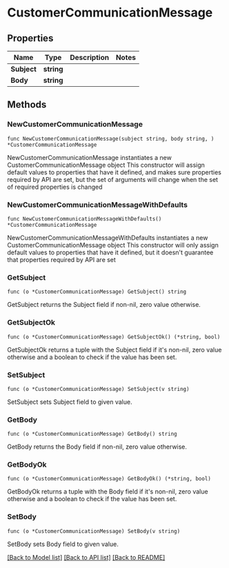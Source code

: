 # CustomerCommunicationMessage

## Properties

Name | Type | Description | Notes
------------ | ------------- | ------------- | -------------
**Subject** | **string** |  | 
**Body** | **string** |  | 

## Methods

### NewCustomerCommunicationMessage

`func NewCustomerCommunicationMessage(subject string, body string, ) *CustomerCommunicationMessage`

NewCustomerCommunicationMessage instantiates a new CustomerCommunicationMessage object
This constructor will assign default values to properties that have it defined,
and makes sure properties required by API are set, but the set of arguments
will change when the set of required properties is changed

### NewCustomerCommunicationMessageWithDefaults

`func NewCustomerCommunicationMessageWithDefaults() *CustomerCommunicationMessage`

NewCustomerCommunicationMessageWithDefaults instantiates a new CustomerCommunicationMessage object
This constructor will only assign default values to properties that have it defined,
but it doesn't guarantee that properties required by API are set

### GetSubject

`func (o *CustomerCommunicationMessage) GetSubject() string`

GetSubject returns the Subject field if non-nil, zero value otherwise.

### GetSubjectOk

`func (o *CustomerCommunicationMessage) GetSubjectOk() (*string, bool)`

GetSubjectOk returns a tuple with the Subject field if it's non-nil, zero value otherwise
and a boolean to check if the value has been set.

### SetSubject

`func (o *CustomerCommunicationMessage) SetSubject(v string)`

SetSubject sets Subject field to given value.


### GetBody

`func (o *CustomerCommunicationMessage) GetBody() string`

GetBody returns the Body field if non-nil, zero value otherwise.

### GetBodyOk

`func (o *CustomerCommunicationMessage) GetBodyOk() (*string, bool)`

GetBodyOk returns a tuple with the Body field if it's non-nil, zero value otherwise
and a boolean to check if the value has been set.

### SetBody

`func (o *CustomerCommunicationMessage) SetBody(v string)`

SetBody sets Body field to given value.



[[Back to Model list]](../README.md#documentation-for-models) [[Back to API list]](../README.md#documentation-for-api-endpoints) [[Back to README]](../README.md)



